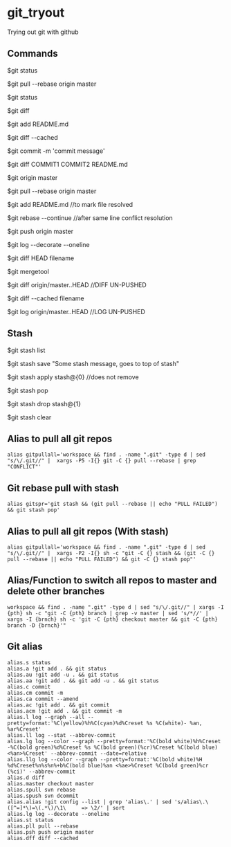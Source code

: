 # git_tryout
Trying out git with github


## Commands
$git status

$git pull --rebase origin master

$git status

$git diff

$git add README.md

$git diff --cached

$git commit -m 'commit message'

$git diff COMMIT1 COMMIT2 README.md

$git origin master

$git pull --rebase origin master

$git add README.md //to mark file resolved

$git rebase --continue  //after same line conflict resolution

$git push origin master

$git log --decorate --oneline

$git diff HEAD filename

$git mergetool

$git diff origin/master..HEAD //DIFF UN-PUSHED

$git diff --cached filename

$git log origin/master..HEAD //LOG UN-PUSHED

## Stash
$git stash list

$git stash save "Some stash message, goes to top of stash"

$git stash apply stash@{0} //does not remove

$git stash pop

$git stash drop stash@{1}

$git stash clear


## Alias to pull all git repos
```
alias gitpullall='workspace && find . -name ".git" -type d | sed "s/\/.git//" |  xargs -P5 -I{} git -C {} pull --rebase | grep "CONFLICT"'
```


## Git rebase pull with stash
```
alias gitspr='git stash && (git pull --rebase || echo "PULL FAILED") && git stash pop'
```


## Alias to pull all git repos (With stash)
```
alias gitpullall='workspace && find . -name ".git" -type d | sed "s/\/.git//" |  xargs -P2 -I{} sh -c "git -C {} stash && (git -C {} pull --rebase || echo "PULL FAILED") && git -C {} stash pop"'
```


## Alias/Function to switch all repos to master and delete other branches
```
workspace && find . -name ".git" -type d | sed "s/\/.git//" | xargs -I {pth} sh -c "git -C {pth} branch | grep -v master | sed 's/*//' | xargs -I {brnch} sh -c 'git -C {pth} checkout master && git -C {pth} branch -D {brnch}'"
```


## Git alias
```
alias.s status
alias.a !git add . && git status
alias.au !git add -u . && git status
alias.aa !git add . && git add -u . && git status
alias.c commit
alias.cm commit -m
alias.ca commit --amend
alias.ac !git add . && git commit
alias.acm !git add . && git commit -m
alias.l log --graph --all --pretty=format:'%C(yellow)%h%C(cyan)%d%Creset %s %C(white)- %an, %ar%Creset'
alias.ll log --stat --abbrev-commit
alias.lg log --color --graph --pretty=format:'%C(bold white)%h%Creset -%C(bold green)%d%Creset %s %C(bold green)(%cr)%Creset %C(bold blue)<%an>%Creset' --abbrev-commit --date=relative
alias.llg log --color --graph --pretty=format:'%C(bold white)%H %d%Creset%n%s%n%+b%C(bold blue)%an <%ae>%Creset %C(bold green)%cr (%ci)' --abbrev-commit
alias.d diff
alias.master checkout master
alias.spull svn rebase
alias.spush svn dcommit
alias.alias !git config --list | grep 'alias\.' | sed 's/alias\.\([^=]*\)=\(.*\)/\1\	 => \2/' | sort
alias.lg log --decorate --oneline
alias.st status
alias.pll pull --rebase
alias.psh push origin master
alias.dff diff --cached
```
